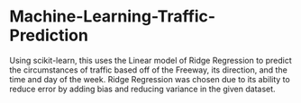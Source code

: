 # Machine-Learning-Traffic-Prediction

Using scikit-learn, this uses the Linear model of Ridge Regression to predict the circumstances of traffic based off of the Freeway, its direction, and the time and day of the week. Ridge Regression was chosen due to its ability to reduce error by adding bias and reducing variance in the given dataset. 


